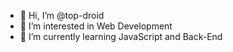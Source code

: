 - 👋 Hi, I’m @top-droid
- 👀 I’m interested in Web Development
- 🌱 I’m currently learning JavaScript and Back-End
